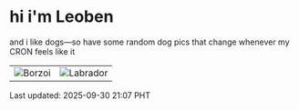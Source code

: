 # hi i'm Leoben

and i like dogs—so have some random dog pics that change whenever my CRON feels like it

|  |  |
|--------|----------|
| ![Borzoi](https://random-dog-vercel.vercel.app/api/random-borzoi?v=1759237622) | ![Labrador](https://random-dog-vercel.vercel.app/api/random-labrador?v=1759237622) |

Last updated: 2025-09-30 21:07 PHT
